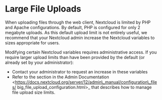 Large File Uploads
==================

When uploading files through the web client, Nextcloud is limited by PHP
and Apache configurations. By default, PHP is configured for only 2
megabyte uploads. As this default upload limit is not entirely useful,
we recommend that your Nextcloud admin increase the Nextcloud variables
to sizes appropriate for users.

Modifying certain Nextcloud variables requires administrative access. If
you require larger upload limits than have been provided by the default
(or already set by your administrator):

-   Contact your administrator to request an increase in these variables
-   Refer to the section in the Admin Documentation
    &lt;https://docs.nextcloud.org/server/12/admin\_manual/configuration\_files/
    big\_file\_upload\_configuration.html&gt;\_ that describes how to
    manage file upload size limits.

